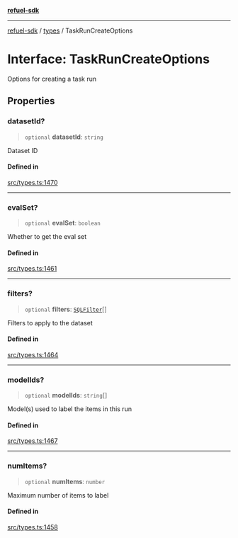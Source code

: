 [**refuel-sdk**](../../README.md)

***

[refuel-sdk](../../modules.md) / [types](../README.md) / TaskRunCreateOptions

# Interface: TaskRunCreateOptions

Options for creating a task run

## Properties

### datasetId?

> `optional` **datasetId**: `string`

Dataset ID

#### Defined in

[src/types.ts:1470](https://github.com/refuel-ai/refuel-sdk/blob/d0bf0a37e69cf6e99e0c214ac03b050c5c5d48a2/src/types.ts#L1470)

***

### evalSet?

> `optional` **evalSet**: `boolean`

Whether to get the eval set

#### Defined in

[src/types.ts:1461](https://github.com/refuel-ai/refuel-sdk/blob/d0bf0a37e69cf6e99e0c214ac03b050c5c5d48a2/src/types.ts#L1461)

***

### filters?

> `optional` **filters**: [`SQLFilter`](SQLFilter.md)[]

Filters to apply to the dataset

#### Defined in

[src/types.ts:1464](https://github.com/refuel-ai/refuel-sdk/blob/d0bf0a37e69cf6e99e0c214ac03b050c5c5d48a2/src/types.ts#L1464)

***

### modelIds?

> `optional` **modelIds**: `string`[]

Model(s) used to label the items in this run

#### Defined in

[src/types.ts:1467](https://github.com/refuel-ai/refuel-sdk/blob/d0bf0a37e69cf6e99e0c214ac03b050c5c5d48a2/src/types.ts#L1467)

***

### numItems?

> `optional` **numItems**: `number`

Maximum number of items to label

#### Defined in

[src/types.ts:1458](https://github.com/refuel-ai/refuel-sdk/blob/d0bf0a37e69cf6e99e0c214ac03b050c5c5d48a2/src/types.ts#L1458)
